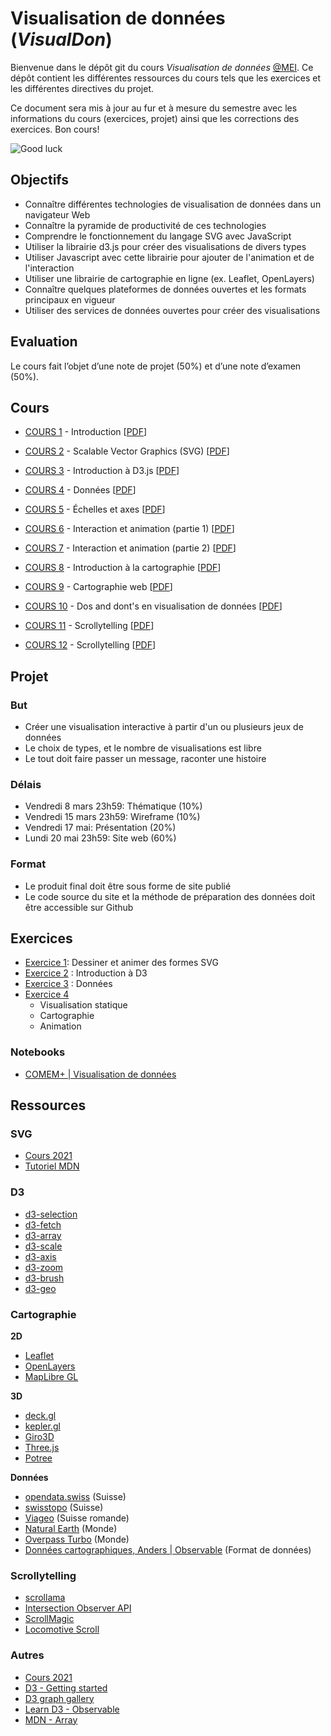 # Visualisation de données (_VisualDon_)

Bienvenue dans le dépôt git du cours _Visualisation de données_ [@MEI](https://heig-vd.ch/formation/bachelor/filieres/ingenierie-des-medias). Ce dépôt contient les différentes ressources du cours tels que les exercices et les différentes directives du projet.

Ce document sera mis à jour au fur et à mesure du semestre avec les informations du cours (exercices, projet) ainsi que les corrections des exercices. Bon cours!

![Good luck](https://media.giphy.com/media/j1Xyt3DHfJcmk/giphy.gif)

## Objectifs

- Connaître différentes technologies de visualisation de données dans un navigateur Web
- Connaître la pyramide de productivité de ces technologies
- Comprendre le fonctionnement du langage SVG avec JavaScript
- Utiliser la librairie d3.js pour créer des visualisations de divers types
- Utiliser Javascript avec cette librairie pour ajouter de l'animation et de l'interaction
- Utiliser une librairie de cartographie en ligne (ex. Leaflet, OpenLayers)
- Connaître quelques plateformes de données ouvertes et les formats principaux en vigueur
- Utiliser des services de données ouvertes pour créer des visualisations

## Evaluation

Le cours fait l’objet d’une note de projet (50%) et d’une note d’examen (50%).

## Cours

- [COURS 1](https://comem-visualdon.onrender.com/01-intro) - Introduction [[PDF](https://raw.githubusercontent.com/MediaComem/comem-visualdon/main/cours/pdf/01-intro.pdf)]
- [COURS 2](https://comem-visualdon.onrender.com/02-svg) - Scalable Vector Graphics (SVG) [[PDF](https://raw.githubusercontent.com/MediaComem/comem-visualdon/main/cours/pdf/02-svg.pdf)]
- [COURS 3](https://comem-visualdon.onrender.com/03-intro-d3) - Introduction à D3.js [[PDF](https://raw.githubusercontent.com/MediaComem/comem-visualdon/main/cours/pdf/03-intro-d3.pdf)]

- [COURS 4](https://comem-visualdon.onrender.com/04-data) - Données [[PDF](https://raw.githubusercontent.com/MediaComem/comem-visualdon/main/cours/pdf/04-data.pdf)]

- [COURS 5](https://comem-visualdon.onrender.com/05-axis-scales) - Échelles et axes [[PDF](https://raw.githubusercontent.com/MediaComem/comem-visualdon/main/cours/pdf/05-axis-scales.pdf)]

- [COURS 6](https://comem-visualdon.onrender.com/06-interaction-animation-1) - Interaction et animation (partie 1) [[PDF](https://raw.githubusercontent.com/MediaComem/comem-visualdon/main/cours/pdf/06-interaction-animation-1.pdf)]

- [COURS 7](https://comem-visualdon.onrender.com/07-interaction-animation-2) - Interaction et animation (partie 2) [[PDF](https://raw.githubusercontent.com/MediaComem/comem-visualdon/main/cours/pdf/07-interaction-animation-2.pdf)]

- [COURS 8](https://comem-visualdon.onrender.com/08-intro-cartographie) - Introduction à la cartographie [[PDF](https://raw.githubusercontent.com/MediaComem/comem-visualdon/main/cours/pdf/08-intro-cartographie.pdf)]

- [COURS 9](https://comem-visualdon.onrender.com/09-cartographie-web) - Cartographie web [[PDF](https://raw.githubusercontent.com/MediaComem/comem-visualdon/main/cours/pdf/09-cartographie-web.pdf)]

- [COURS 10](https://comem-visualdon.onrender.com/10-dos-and-donts) - Dos and dont's en visualisation de données [[PDF](https://raw.githubusercontent.com/MediaComem/comem-visualdon/main/cours/pdf/10-dos-and-donts.pdf)]

- [COURS 11](https://comem-visualdon.onrender.com/11-scrollytelling) - Scrollytelling [[PDF](https://raw.githubusercontent.com/MediaComem/comem-visualdon/main/cours/pdf/11-scrollytelling.pdf)]

- [COURS 12](https://comem-visualdon.onrender.com/12-alternatives-d3) - Scrollytelling [[PDF](https://raw.githubusercontent.com/MediaComem/comem-visualdon/main/cours/pdf/12-alternatives-d3.pdf)]

## Projet

### But

- Créer une visualisation interactive à partir d'un ou plusieurs jeux de données
- Le choix de types, et le nombre de visualisations est libre
- Le tout doit faire passer un message, raconter une histoire

### Délais

- Vendredi 8 mars 23h59: Thématique (10%)
- Vendredi 15 mars 23h59: Wireframe (10%)
- Vendredi 17 mai: Présentation (20%)
- Lundi 20 mai 23h59: Site web (60%)

### Format

- Le produit final doit être sous forme de site publié
- Le code source du site et la méthode de préparation des données doit être accessible sur Github

## Exercices

- [Exercice 1](https://github.com/MediaComem/comem-visualdon/tree/main/exercices/01-SVG): Dessiner et animer des formes SVG
- [Exercice 2](https://github.com/MediaComem/comem-visualdon/tree/main/exercices/02-intro-d3) : Introduction à D3
- [Exercice 3](https://github.com/MediaComem/comem-visualdon/tree/main/exercices/03-d3-data) : Données
- [Exercice 4](https://github.com/MediaComem/comem-visualdon/tree/main/exercices/04-gapminder)
  - Visualisation statique
  - Cartographie
  - Animation

### Notebooks

- [COMEM+ | Visualisation de données](https://observablehq.com/collection/@romanoe/heig-vd-visualisation-de-donnees)

## Ressources

### SVG

- [Cours 2021](https://observablehq.com/@idris-maps/svg)
- [Tutoriel MDN](https://developer.mozilla.org/en-US/docs/Web/SVG/Tutorial)

### D3

- [d3-selection](https://d3js.org/d3-selection)
- [d3-fetch](https://d3js.org/d3-fetch)
- [d3-array](https://d3js.org/d3-array)
- [d3-scale](https://d3js.org/d3-scale)
- [d3-axis](https://d3js.org/d3-axis)
- [d3-zoom](https://d3js.org/d3-zoom)
- [d3-brush](https://d3js.org/d3-brush)
- [d3-geo](https://d3js.org/d3-geo)

### Cartographie

**2D**

- [Leaflet](https://leafletjs.com/)
- [OpenLayers](https://openlayers.org/)
- [MapLibre GL](https://maplibre.org/)

**3D**

- [deck.gl](https://deck.gl/examples)
- [kepler.gl](https://kepler.gl/demo)
- [Giro3D](https://giro3d.org/examples/index.html)
- [Three.js](https://threejs.org)
- [Potree](https://potree.github.io/)

**Données**

- [opendata.swiss](https://opendata.swiss/fr/dataset?q=swissboundaries&sort=score+desc%2C+metadata_modified+desc) (Suisse)
- [swisstopo](https://api3.geo.admin.ch/api/faq/index.html#which-layers-are-available) (Suisse)
- [Viageo](https://viageo.ch/") (Suisse romande)
- [Natural Earth](https://www.naturalearthdata.com/downloads/) (Monde)
- [Overpass Turbo](https://overpass-turbo.osm.ch/) (Monde)
- [Données cartographiques, Anders | Observable](https://observablehq.com/@idris-maps/donnees-cartographiques) (Format de données)

### Scrollytelling

- [scrollama](https://github.com/russellsamora/scrollama)
- [Intersection Observer API](https://developer.mozilla.org/en-US/docs/Web/API/Intersection_Observer_API)
- [ScrollMagic](https://scrollmagic.io/)
- [Locomotive Scroll](https://locomotivemtl.github.io/locomotive-scroll/)

### Autres

- [Cours 2021](https://observablehq.com/@idris-maps/introduction-a-d3)
- [D3 - Getting started](https://d3js.org/getting-started)
- [D3 graph gallery](https://www.d3-graph-gallery.com/)
- [Learn D3 - Observable](https://observablehq.com/collection/@d3/learn-d3)
- [MDN - Array](https://developer.mozilla.org/fr/docs/Web/JavaScript/Reference/Global_Objects/Array)

